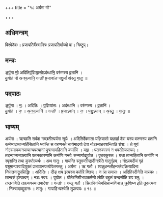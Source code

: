 +++
title = "१८ अर्यमा णो"

+++
## अधिमन्त्रम्
विश्वेदेवाः। प्रजापतिर्वैश्वामित्रः प्रजापतिर्वाच्यो वा। त्रिष्टुप्।

## मन्त्रः
अ॒र्य॒मा णो॒ अदि॑तिर्य॒ज्ञिया॒सोऽद॑ब्धानि॒ वरु॑णस्य व्र॒तानि॑ ।  
यु॒योत॑ नो अनप॒त्यानि॒ गन्तोः॑ प्र॒जावा॑न्नः पशु॒माँ अ॑स्तु गा॒तुः ॥

## पदपाठः
अ॒र्य॒मा । नः॒ । अदि॑तिः । य॒ज्ञिया॑सः । अद॑ब्धानि । वरु॑णस्य । व्र॒तानि॑ ।  
यु॒योत॑ । नः॒ । अ॒न॒प॒त्यानि॑ । गन्तोः॑ । प्र॒जाऽवा॑न् । नः॒ । प॒शु॒ऽमान् । अ॒स्तु॒ । गा॒तुः ॥

## भाष्यम्
अर्यमा । ऋच्छति सर्वदा गच्छतीत्यर्यमा सूर्यः । अदितिर्देवमाता यज्ञियासो यज्ञार्हा देवा यस्य वरुणस्य व्रतानि कर्मण्यदब्धान्यहिंसितानि भवन्ति स वरुणस्ते चार्यमादयो देवा नोऽस्मान्रक्शन्त्विति शेशः । ते यूयं नोऽस्माकमनपत्यान्यपत्यानां पुत्राणामहितानि कर्माणि । यद्वा । पतनकारणं न भवतीत्यपत्यम् । तदन्यान्यनपत्यानि पतनकारणानि कर्माणि गन्तोः सन्मार्गाद्युयोत । पृथक्कुरुत । यथा तान्यहितानि कर्माणि न स्पृशन्ति तथा कुरुतेत्यर्थः । अथ गातुः । गायन्ति स्तुवन्तीन्द्रादीनत्रेति गातुर्गृहम् । नोऽस्मदीयं गृहं पशुमान्पश्वादियुक्तं प्रजावानपत्योपेतमस्तु । अर्यमा । ऋ गतौ । श्वन्नुक्षन्प्लीहन्क्लेदन्नित्यादिना निपातनाद्रूपसिद्धिः । अदितिः । दीङ् क्षय इत्यस्य कर्तरि क्तिच् । न ञा समासः । अदितिरदीनेति यास्कः । छान्दसं ह्रस्वत्वम् । नञः स्वरः । युयोत । यौतेरमिश्रीभावकर्मणो लोटि बहुलं छन्दसीति शप श्लुः । तप्तनबिति तप्रत्ययस्य तबादेशः । गन्तोः । गम्लृ गतौ । सितनिगमिमसिसच्यविधाञ् क्रुशिभ्य इति तुन्प्रत्ययः । नित्त्वादाद्युदात्तः । तातुः । गापाहिभ्यश्चेति तुप्रत्ययः ॥ १८ ॥